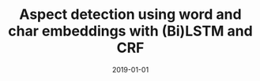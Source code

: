 ---
# Documentation: https://wowchemy.com/docs/managing-content/

title: Aspect detection using word and char embeddings with (Bi)LSTM and CRF
subtitle: ''
summary: ''
authors:
- Łukasz M. Augustyniak
- kajdanowicz
- kazienko
tags: []
categories: []
date: '2019-01-01'
lastmod: 2022-10-07T05:07:39Z
featured: false
draft: false

# Featured image
# To use, add an image named `featured.jpg/png` to your page's folder.
# Focal points: Smart, Center, TopLeft, Top, TopRight, Left, Right, BottomLeft, Bottom, BottomRight.
image:
  caption: ''
  focal_point: ''
  preview_only: false

# Projects (optional).
#   Associate this post with one or more of your projects.
#   Simply enter your project's folder or file name without extension.
#   E.g. `projects = ["internal-project"]` references `content/project/deep-learning/index.md`.
#   Otherwise, set `projects = []`.
projects: []
publishDate: '2022-10-07T05:07:38.336364Z'
publication_types:
- '1'
abstract: ''
publication: '*2019 IEEE Second International Conference on Artificial Intelligence
  and Knowledge Engineering (AIKE), 3-5 June 2019, Cagliari, Sardinia, Italy : proceedings.*'
doi: 10.1109/AIKE.2019.00016
---
